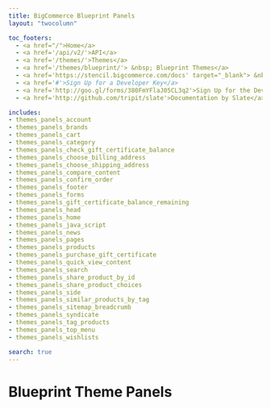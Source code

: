 ```yaml
---
title: BigCommerce Blueprint Panels
layout: "twocolumn"

toc_footers:
  - <a href="/">Home</a>
  - <a href='/api/v2/'>API</a>
  - <a href='/themes/'>Themes</a>
  - <a href='/themes/blueprint/'> &nbsp; Blueprint Themes</a>
  - <a href='https://stencil.bigcommerce.com/docs' target="_blank"> &nbsp;  Stencil Themes</a>
  - <a href='#'>Sign Up for a Developer Key</a>
  - <a href='http://goo.gl/forms/380FmYFlaJ05CL3q2'>Sign Up for the Developer Newsletter</a>
  - <a href='http://github.com/tripit/slate'>Documentation by Slate</a>

includes:
- themes_panels_account
- themes_panels_brands
- themes_panels_cart
- themes_panels_category
- themes_panels_check_gift_certificate_balance
- themes_panels_choose_billing_address
- themes_panels_choose_shipping_address
- themes_panels_compare_content
- themes_panels_confirm_order
- themes_panels_footer
- themes_panels_forms
- themes_panels_gift_certificate_balance_remaining
- themes_panels_head
- themes_panels_home
- themes_panels_java_script
- themes_panels_news
- themes_panels_pages
- themes_panels_products
- themes_panels_purchase_gift_certificate
- themes_panels_quick_view_content
- themes_panels_search
- themes_panels_share_product_by_id
- themes_panels_share_product_choices
- themes_panels_side
- themes_panels_similar_products_by_tag
- themes_panels_sitemap_breadcrumb
- themes_panels_syndicate
- themes_panels_tag_products
- themes_panels_top_menu
- themes_panels_wishlists

search: true
---
```


# Blueprint Theme Panels
